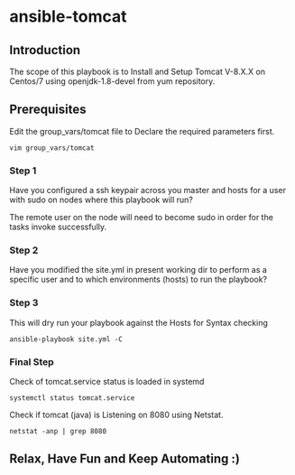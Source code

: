 # ansible-tomcat

## Introduction

The scope of this playbook is to Install and Setup Tomcat V-8.X.X on Centos/7 using openjdk-1.8-devel from yum repository.


## Prerequisites
Edit the group_vars/tomcat file to Declare the required parameters first.
```
vim group_vars/tomcat
```


### Step 1
Have you configured a ssh keypair across you master and hosts for a user with sudo on nodes where this playbook will run?

The remote user on the node will need to become sudo in order for the tasks invoke successfully.

### Step 2
Have you modified the site.yml in present working dir to perform as a specific user and to which environments (hosts) to run the playbook?

### Step 3
This will dry run your playbook against the Hosts for Syntax checking

```
ansible-playbook site.yml -C 
```

### Final Step

Check of tomcat.service status is loaded in systemd 

```
systemctl status tomcat.service
```

Check if tomcat (java) is Listening on 8080 using Netstat.

```
netstat -anp | grep 8080
```

## Relax, Have Fun and Keep Automating :)

